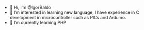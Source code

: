 - 👋 Hi, I’m @IgorBaldo
- 👀 I’m interested in learning new language, I have experience in C development in microcontroller such as PICs and Arduino. 
- 🌱 I’m currently learning PHP
